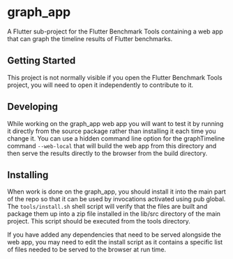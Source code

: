 # graph_app

A Flutter sub-project for the Flutter Benchmark Tools containing a web app that can
graph the timeline results of Flutter benchmarks.

## Getting Started

This project is not normally visible if you open the Flutter Benchmark Tools project,
you will need to open it independently to contribute to it.

## Developing

While working on the graph_app web app you will want to test it by running it directly
from the source package rather than installing it each time you change it. You can use
a hidden command line option for the graphTimeline command `--web-local` that will
build the web app from this directory and then serve the results directly to the browser
from the build directory.

## Installing

When work is done on the graph_app, you should install it into the main part of the repo
so that it can be used by invocations activated using pub global. The `tools/install.sh`
shell script will verify that the files are built and package them up into a zip file
installed in the lib/src directory of the main project. This script should be executed
from the tools directory.

If you have added any dependencies that need to be served alongside the web app, you may
need to edit the install script as it contains a specific list of files needed to be
served to the browser at run time.
